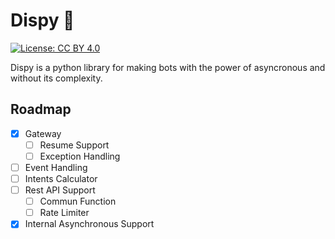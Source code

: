 

# Dispy 👾
[![License: CC BY 4.0](https://img.shields.io/badge/License-CC_BY_4.0-lightgrey.svg)](https://creativecommons.org/licenses/by/4.0/)

Dispy is a python library for making bots with the power of asyncronous and without its complexity.

## Roadmap
- [x] Gateway
  - [ ] Resume Support
  - [ ] Exception Handling
- [ ] Event Handling
- [ ] Intents Calculator
- [ ] Rest API Support
  - [ ] Commun Function
  - [ ] Rate Limiter
- [x] Internal Asynchronous Support
